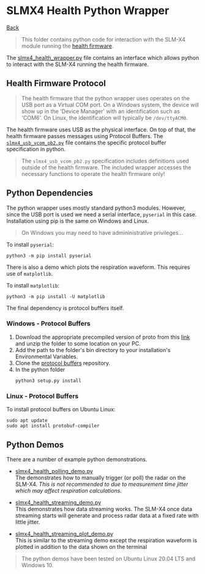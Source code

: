 # SLMX4 Health Python Wrapper

[Back](../)

> This folder contains python code for interaction with the SLM-X4 module running the
  [health firmware](https://www.dropbox.com/s/nkkn8px5ii1hrya/slmx4_base_usb_vcom_pb_dsp-epam0P1.s19?dl=1).

The [slmx4_health_wrapper.py](slmx4_health_wrapper.py) file contains an interface which allows 
python to interact with the SLM-X4 running the health firmware.

## Health Firmware Protocol

> The health firmware that the python wrapper uses operates on the USB port as a Virtual COM port. 
  On a Windows system, the device will show up in the 'Device Manager' with an identification such
  as 'COM6'. On Linux, the identification will typically be `/dev/ttyACM0`.

The health firmware uses USB as the physical interface. On top of that, the health firmware passes
messages using Protocol Buffers. The [`slmx4_usb_vcom_pb2.py`](slmx4_usb_vcom_pb2.py) file contains
the specific protocol buffer specification in python.

> The `slmx4_usb_vcom_pb2.py` specification includes definitions used outside of the health firmware.
  The included wrapper accesses the necessary functions to operate the health firmware only!

## Python Dependencies

The python wrapper uses mostly standard python3 modules. However, since the USB port is used we need
a serial interface, `pyserial` in this case. Installation using pip is the same on Windows and Linux.

> On Windows you may need to have admininistrative privileges...

To install `pyserial`:
```
python3 -m pip install pyserial
```

There is also a demo which plots the respiration waveform. This requires use of `matplotlib`.

To install `matplotlib`:
```
python3 -m pip install -U matplotlib
```

The final dependency is protocol buffers itself.

### Windows - Protocol Buffers

1. Download the appropriate precompiled version of proto from this [link](https://github.com/protocolbuffers/protobuf/releases)
   and unzip the folder to some location on your PC. 
2. Add the path to the folder's bin directory to your installation's Environmental Variables.
3. Clone the [protocol buffers](https://github.com/protocolbuffers/protobuf) repository.
3. In the python folder  
   ```
   python3 setup.py install
   ```

### Linux - Protocol Buffers

To install protocol buffers on Ubuntu Linux:
```
sudo apt update
sudo apt install protobuf-compiler
```

## Python Demos

There are a number of example python demonstrations.

- [slmx4_health_polling_demo.py](slmx4_health_polling_demo.py)  
  The demonstrates how to manually trigger (or poll) the radar on the SLM-X4. _This is not recommended
  to due to measurement time jitter which may affect respiration calculations._
  
- [slmx4_health_streaming_demo.py](slmx4_health_streaming_demo.py)  
  This demonstrates how data streaming works. The SLM-X4 once data streaming starts will generate
  and process radar data at a fixed rate with little jitter.
  
- [slmx4_health_streaming_plot_demo.py](slmx4_health_streaming_plot_demo.py)  
  This is similar to the streaming demo except the respiration waveform is plotted in addition to
  the data shown on the terminal

> The python demos have been tested on Ubuntu Linux 20.04 LTS and Windows 10.

